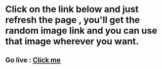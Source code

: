 # Click on the link below and just refresh the page , you'll get the random image link and you can use that image wherever you want.

## Go live : [Click me](https://node-day5-random-image-api.onrender.com/api/image/random)


